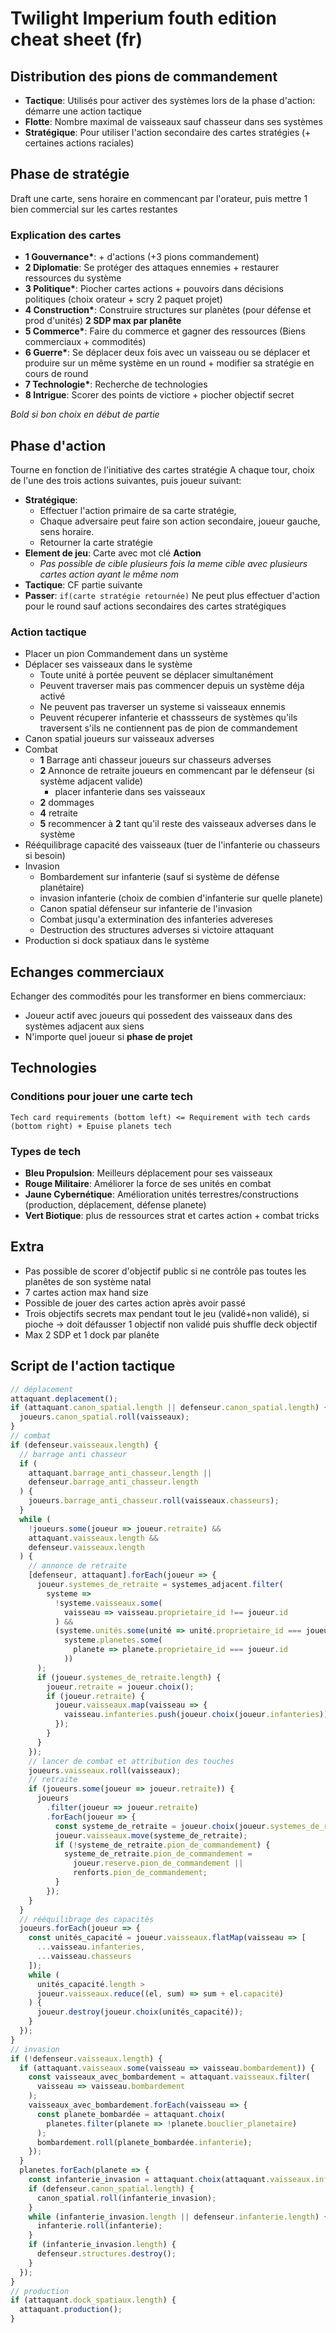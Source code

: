 # Twilight Imperium fouth edition cheat sheet (fr)

## Distribution des pions de commandement

- **Tactique**: Utilisés pour activer des systèmes lors de la phase d'action: démarre une action tactique
- **Flotte**: Nombre maximal de vaisseaux sauf chasseur dans ses systèmes
- **Stratégique**: Pour utiliser l'action secondaire des cartes stratégies (+ certaines actions raciales)

## Phase de stratégie

Draft une carte, sens horaire en commencant par l'orateur, puis mettre 1 bien commercial sur les cartes restantes

### Explication des cartes

- **1 Gouvernance\***: + d'actions (+3 pions commandement)
- **2 Diplomatie**: Se protéger des attaques ennemies + restaurer ressources du système
- **3 Politique\***: Piocher cartes actions + pouvoirs dans décisions politiques (choix orateur + scry 2 paquet projet)
- **4 Construction\***: Construire structures sur planètes (pour défense et prod d'unités) **2 SDP max par planête**
- **5 Commerce\***: Faire du commerce et gagner des ressources (Biens commerciaux + commodités)
- **6 Guerre\***: Se déplacer deux fois avec un vaisseau ou se déplacer et produire sur un même système en un round + modifier sa stratégie en cours de round
- **7 Technologie\***: Recherche de technologies
- **8 Intrigue**: Scorer des points de victiore + piocher objectif secret

_Bold si bon choix en début de partie_

## Phase d'action

Tourne en fonction de l'initiative des cartes stratégie
A chaque tour, choix de l'une des trois actions suivantes, puis joueur suivant:

- **Stratégique**:
  - Effectuer l'action primaire de sa carte stratégie,
  - Chaque adversaire peut faire son action secondaire, joueur gauche, sens horaire.
  - Retourner la carte stratégie
- **Element de jeu**: Carte avec mot clé **Action**
  - _Pas possible de cible plusieurs fois la meme cible avec plusieurs cartes action ayant le même nom_
- **Tactique**: CF partie suivante
- **Passer**: `if(carte stratégie retournée)` Ne peut plus effectuer d'action pour le round sauf actions secondaires des cartes stratégiques

### Action tactique

- Placer un pion Commandement dans un système
- Déplacer ses vaisseaux dans le système
  - Toute unité à portée peuvent se déplacer simultanément
  - Peuvent traverser mais pas commencer depuis un système déja activé
  - Ne peuvent pas traverser un systeme si vaisseaux ennemis
  - Peuvent récuperer infanterie et chassseurs de systèmes qu'ils traversent s'ils ne contiennent pas de pion de commandement
- Canon spatial joueurs sur vaisseaux adverses
- Combat
  - **1** Barrage anti chasseur joueurs sur chasseurs adverses
  - **2** Annonce de retraite joueurs en commencant par le défenseur (si système adjacent valide)
    - placer infanterie dans ses vaisseaux
  - **2** dommages
  - **4** retraite
  - **5** recommencer à **2** tant qu'il reste des vaisseaux adverses dans le système
- Rééquilibrage capacité des vaisseaux (tuer de l'infanterie ou chasseurs si besoin)
- Invasion
  - Bombardement sur infanterie (sauf si système de défense planétaire)
  - invasion infanterie (choix de combien d'infanterie sur quelle planete)
  - Canon spatial défenseur sur infanterie de l'invasion
  - Combat jusqu'a extermination des infanteries advereses
  - Destruction des structures adverses si victoire attaquant
- Production si dock spatiaux dans le système

## Echanges commerciaux

Echanger des commodités pour les transformer en biens commerciaux:

- Joueur actif avec joueurs qui possedent des vaisseaux dans des systèmes adjacent aux siens
- N'importe quel joueur si **phase de projet**

## Technologies

### Conditions pour jouer une carte tech

`Tech card requirements (bottom left) <= Requirement with tech cards (bottom right) + Epuise planets tech`

### Types de tech

- **Bleu Propulsion**: Meilleurs déplacement pour ses vaisseaux
- **Rouge Militaire**: Améliorer la force de ses unités en combat
- **Jaune Cybernétique**: Amélioration unités terrestres/constructions (production, déplacement, défense planete)
- **Vert Biotique**: plus de ressources strat et cartes action + combat tricks

## Extra

- Pas possible de scorer d'objectif public si ne contrôle pas toutes les planêtes de son système natal
- 7 cartes action max hand size
- Possible de jouer des cartes action après avoir passé
- Trois objectifs secrets max pendant tout le jeu (validé+non validé), si pioche -> doit défausser 1 objectif non validé puis shuffle deck objectif
- Max 2 SDP et 1 dock par planête

## Script de l'action tactique

```ts
// déplacement
attaquant.deplacement();
if (attaquant.canon_spatial.length || defenseur.canon_spatial.length) {
  joueurs.canon_spatial.roll(vaisseaux);
}
// combat
if (defenseur.vaisseaux.length) {
  // barrage anti chasseur
  if (
    attaquant.barrage_anti_chasseur.length ||
    defenseur.barrage_anti_chasseur.length
  ) {
    joueurs.barrage_anti_chasseur.roll(vaisseaux.chasseurs);
  }
  while (
    !joueurs.some(joueur => joueur.retraite) &&
    attaquant.vaisseaux.length &&
    defenseur.vaisseaux.length
  ) {
    // annonce de retraite
    [defenseur, attaquant].forEach(joueur => {
      joueur.systemes_de_retraite = systemes_adjacent.filter(
        systeme =>
          !systeme.vaisseaux.some(
            vaisseau => vaisseau.proprietaire_id !== joueur.id
          ) &&
          (systeme.unités.some(unité => unité.proprietaire_id === joueur.id) ||
            systeme.planetes.some(
              planete => planete.proprietaire_id === joueur.id
            ))
      );
      if (joueur.systemes_de_retraite.length) {
        joueur.retraite = joueur.choix();
        if (joueur.retraite) {
          joueur.vaisseaux.map(vaisseau => {
            vaisseau.infanteries.push(joueur.choix(joueur.infanteries));
          });
        }
      }
    });
    // lancer de combat et attribution des touches
    joueurs.vaisseaux.roll(vaisseaux);
    // retraite
    if (joueurs.some(joueur => joueur.retraite)) {
      joueurs
        .filter(joueur => joueur.retraite)
        .forEach(joueur => {
          const systeme_de_retraite = joueur.choix(joueur.systemes_de_retraite);
          joueur.vaisseaux.move(systeme_de_retraite);
          if (!systeme_de_retraite.pion_de_commandement) {
            systeme_de_retraite.pion_de_commandement =
              joueur.reserve.pion_de_commandement ||
              renforts.pion_de_commandement;
          }
        });
    }
  }
  // rééquilibrage des capacités
  joueurs.forEach(joueur => {
    const unités_capacité = joueur.vaisseaux.flatMap(vaisseau => [
      ...vaisseau.infanteries,
      ...vaisseau.chasseurs
    ]);
    while (
      unités_capacité.length >
      joueur.vaisseaux.reduce((el, sum) => sum + el.capacité)
    ) {
      joueur.destroy(joueur.choix(unités_capacité));
    }
  });
}
// invasion
if (!defenseur.vaisseaux.length) {
  if (attaquant.vaisseaux.some(vaisseau => vaisseau.bombardement)) {
    const vaisseaux_avec_bombardement = attaquant.vaisseaux.filter(
      vaisseau => vaisseau.bombardement
    );
    vaisseaux_avec_bombardement.forEach(vaisseau => {
      const planete_bombardée = attaquant.choix(
        planetes.filter(planete => !planete.bouclier_planetaire)
      );
      bombardement.roll(planete_bombardée.infanterie);
    });
  }
  planetes.forEach(planete => {
    const infanterie_invasion = attaquant.choix(attaquant.vaisseaux.infanterie);
    if (defenseur.canon_spatial.length) {
      canon_spatial.roll(infanterie_invasion);
    }
    while (infanterie_invasion.length || defenseur.infanterie.length) {
      infanterie.roll(infanterie);
    }
    if (infanterie_invasion.length) {
      defenseur.structures.destroy();
    }
  });
}
// production
if (attaquant.dock_spatiaux.length) {
  attaquant.production();
}
```
